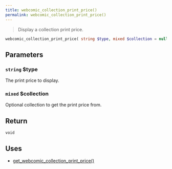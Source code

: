 ```yaml
---
title: webcomic_collection_print_price()
permalink: webcomic_collection_print_price()
---
```


> Display a collection print price.

```php
webcomic_collection_print_price( string $type, mixed $collection = null ) : void
```

## Parameters

### `string` $type
The print price to display.

### `mixed` $collection
Optional collection to get the print price from.

## Return

`void`

## Uses
- [get_webcomic_collection_print_price()](get_webcomic_collection_print_price())
